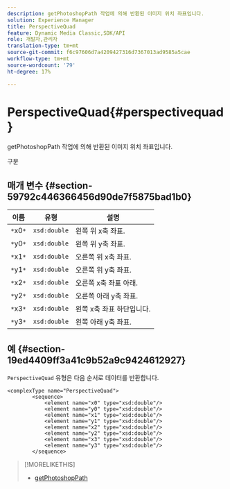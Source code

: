 ```yaml
---
description: getPhotoshopPath 작업에 의해 반환된 이미지 위치 좌표입니다.
solution: Experience Manager
title: PerspectiveQuad
feature: Dynamic Media Classic,SDK/API
role: 개발자,관리자
translation-type: tm+mt
source-git-commit: f6c97606d7a4209427316d7367013ad9585a5cae
workflow-type: tm+mt
source-wordcount: '79'
ht-degree: 17%

---
```



# PerspectiveQuad{#perspectivequad}

getPhotoshopPath 작업에 의해 반환된 이미지 위치 좌표입니다.

구문

## 매개 변수 {#section-59792c446366456d90de7f5875bad1b0}

| 이름 | 유형 | 설명 |
|---|---|---|
| `*`x0`*` | `xsd:double` | 왼쪽 위 x축 좌표. |
| `*`y0`*` | `xsd:double` | 왼쪽 위 y축 좌표. |
| `*`x1`*` | `xsd:double` | 오른쪽 위 x축 좌표. |
| `*`y1`*` | `xsd:double` | 오른쪽 위 y축 좌표. |
| `*`x2`*` | `xsd:double` | 오른쪽 x축 좌표 아래. |
| `*`y2`*` | `xsd:double` | 오른쪽 아래 y축 좌표. |
| `*`x3`*` | `xsd:double` | 왼쪽 x축 좌표 하단입니다. |
| `*`y3`*` | `xsd:double` | 왼쪽 아래 y축 좌표. |

## 예 {#section-19ed4409ff3a41c9b52a9c9424612927}

`PerspectiveQuad` 유형은 다음 순서로 데이터를 반환합니다.

```
<complexType name="PerspectiveQuad">
        <sequence>
            <element name="x0" type="xsd:double"/>
            <element name="y0" type="xsd:double"/>
            <element name="x1" type="xsd:double"/>
            <element name="y1" type="xsd:double"/>
            <element name="x2" type="xsd:double"/>
            <element name="y2" type="xsd:double"/>
            <element name="x3" type="xsd:double"/>
            <element name="y3" type="xsd:double"/>
        </sequence>
```

>[!MORELIKETHIS]
>
>* [getPhotoshopPath](../../operations/c-operations-intro/c-methods/r-get-photoshop-path.md#reference-545f902f84194951ac04e947fdc803b9)

